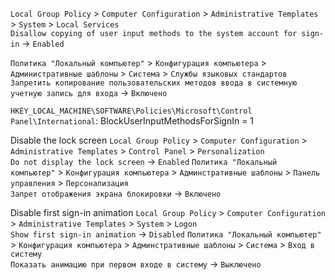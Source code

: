 `Local Group Policy` > `Computer Configuration` > `Administrative Templates` > `System` > `Local Services`<br>
`Disallow copying of user input methods to the system account for sign-in` -> `Enabled`

`Политика "Локальный компьютер"` > `Конфигурация компьютера` > `Административные шаблоны` >
`Система` > `Службы языковых стандартов`<br>
`Запретить копирование пользовательских методов ввода в системную учетную запись для входа` -> `Включено`

`HKEY_LOCAL_MACHINE\SOFTWARE\Policies\Microsoft\Control Panel\International`: BlockUserInputMethodsForSignIn = 1

Disable the lock screen
`Local Group Policy` > `Computer Configuration` > `Administrative Templates` > `Control Panel` > `Personalization`<br>
`Do not display the lock screen` -> `Enabled`
`Политика "Локальный компьютер"` > `Конфигурация компьютера` > `Админстративные шаблоны` > `Панель управления` > `Персонализация`<br>
`Запрет отображения экрана блокировки` -> `Включено`

Disable first sign-in animation
`Local Group Policy` > `Computer Configuration` > `Administrative Templates` > `System` > `Logon`<br>
`Show first sign-in animation` -> `Disabled`
`Политика "Локальный компьютер"` > `Конфигурация компьютера` > `Админстративные шаблоны` > `Система` > `Вход в систему`<br>
`Показать анимацию при первом входе в систему` -> `Выключено`

